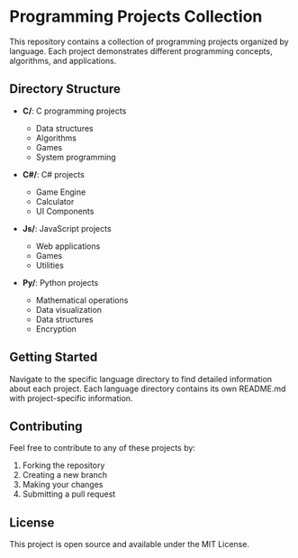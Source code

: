 # Programming Projects Collection

This repository contains a collection of programming projects organized by language. Each project demonstrates different programming concepts, algorithms, and applications.

## Directory Structure

- **C/**: C programming projects
  - Data structures
  - Algorithms
  - Games
  - System programming

- **C#/**: C# projects
  - Game Engine
  - Calculator
  - UI Components

- **Js/**: JavaScript projects
  - Web applications
  - Games
  - Utilities

- **Py/**: Python projects
  - Mathematical operations
  - Data visualization
  - Data structures
  - Encryption

## Getting Started

Navigate to the specific language directory to find detailed information about each project. Each language directory contains its own README.md with project-specific information.

## Contributing

Feel free to contribute to any of these projects by:
1. Forking the repository
2. Creating a new branch
3. Making your changes
4. Submitting a pull request

## License

This project is open source and available under the MIT License. 